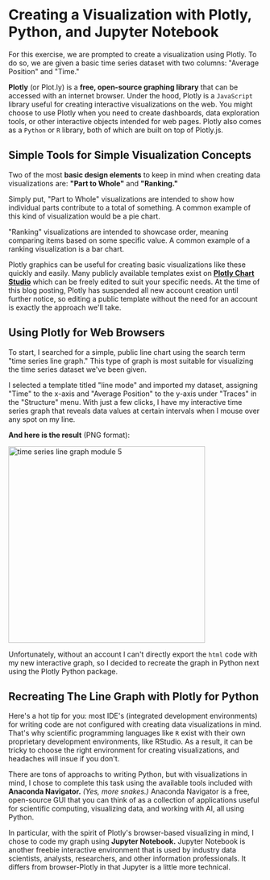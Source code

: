 # Creating a Visualization with Plotly, Python, and Jupyter Notebook

For this exercise, we are prompted to create a visualization using Plotly. To do so, we are given a basic time series dataset with two columns: "Average Position" and "Time."

**Plotly** (or Plot.ly) is a **free, open-source graphing library** that can be accessed with an internet browser. Under the hood, Plotly is a `JavaScript` library useful for creating interactive visualizations on the web. You might choose to use Plotly when you need to create dashboards, data exploration tools, or other interactive objects intended for web pages. Plotly also comes as a `Python` or `R` library, both of which are built on top of Plotly.js.

## Simple Tools for Simple Visualization Concepts
Two of the most **basic design elements** to keep in mind when creating data visualizations are: **"Part to Whole"** and **"Ranking."**

Simply put, "Part to Whole" visualizations are intended to show how individual parts contribute to a total of something. A common example of this kind of visualization would be a pie chart.

"Ranking" visualizations are intended to showcase order, meaning comparing items based on some specific value. A common example of a ranking visualization is a bar chart.

Plotly graphics can be useful for creating basic visualizations like these quickly and easily. Many publicly available templates exist on [**Plotly Chart Studio**](https://chart-studio.plotly.com/feed/#/) which can be freely edited to suit your specific needs. At the time of this blog posting, Plotly has suspended all new account creation until further notice, so editing a public template without the need for an account is exactly the approach we'll take.

## Using Plotly for Web Browsers
To start, I searched for a simple, public line chart using the search term "time series line graph." This type of graph is most suitable for visualizing the time series dataset we've been given.

I selected a template titled "line mode" and imported my dataset, assigning "Time" to the x-axis and "Average Position" to the y-axis under "Traces" in the "Structure" menu. With just a few clicks, I have my interactive time series graph that reveals data values at certain intervals when I mouse over any spot on my line.

**And here is the result** (PNG format):

<img width="390" alt="time series line graph module 5" src="https://github.com/user-attachments/assets/d2336ac1-5d88-46a8-a8f3-1bcc7404c54e" />

Unfortunately, without an account I can't directly export the `html` code with my new interactive graph, so I decided to recreate the graph in Python next using the Plotly Python package.

## Recreating The Line Graph with Plotly for Python
Here's a hot tip for you: most IDE's (integrated development environments) for writing code are not configured with creating data visualizations in mind. That's why scientific programming languages like `R` exist with their own proprietary development environments, like RStudio. As a result, it can be tricky to choose the right environment for creating visualizations, and headaches will insue if you don't.

There are tons of approachs to writing Python, but with visualizations in mind, I chose to complete this task using the available tools included with **Anaconda Navigator.** *(Yes, more snakes.)* Anaconda Navigator is a free, open-source GUI that you can think of as a collection of applications useful for scientific computing, visualizing data, and working with AI, all using Python.

In particular, with the spirit of Plotly's browser-based visualizing in mind, I chose to code my graph using **Jupyter Notebook.** Jupyter Notebook is another freebie interactive environment that is used by industry data scientists, analysts, researchers, and other information professionals. It differs from browser-Plotly in that Jupyter is a little more technical.


